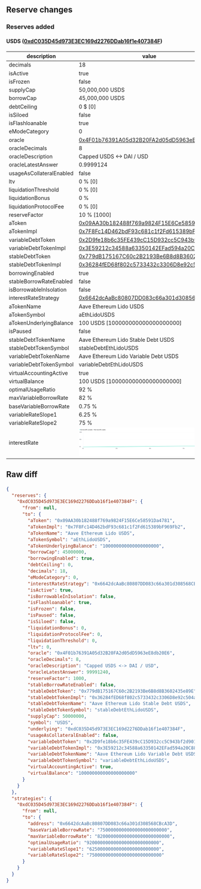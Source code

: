 ## Reserve changes

### Reserves added

#### USDS ([0xdC035D45d973E3EC169d2276DDab16f1e407384F](https://etherscan.io/address/0xdC035D45d973E3EC169d2276DDab16f1e407384F))

| description | value |
| --- | --- |
| decimals | 18 |
| isActive | true |
| isFrozen | false |
| supplyCap | 50,000,000 USDS |
| borrowCap | 45,000,000 USDS |
| debtCeiling | 0 $ [0] |
| isSiloed | false |
| isFlashloanable | true |
| eModeCategory | 0 |
| oracle | [0x4F01b76391A05d32B20FA2d05dD5963eE8db20E6](https://etherscan.io/address/0x4F01b76391A05d32B20FA2d05dD5963eE8db20E6) |
| oracleDecimals | 8 |
| oracleDescription | Capped USDS <-> DAI / USD |
| oracleLatestAnswer | 0.9999124 |
| usageAsCollateralEnabled | false |
| ltv | 0 % [0] |
| liquidationThreshold | 0 % [0] |
| liquidationBonus | 0 % |
| liquidationProtocolFee | 0 % [0] |
| reserveFactor | 10 % [1000] |
| aToken | [0x09AA30b182488f769a9824F15E6Ce58591Da4781](https://etherscan.io/address/0x09AA30b182488f769a9824F15E6Ce58591Da4781) |
| aTokenImpl | [0x7F8Fc14D462bdF93c681c1f2Fd615389bF969Fb2](https://etherscan.io/address/0x7F8Fc14D462bdF93c681c1f2Fd615389bF969Fb2) |
| variableDebtToken | [0x2D9fe18b6c35FE439cC15D932cc5C943bf2d901E](https://etherscan.io/address/0x2D9fe18b6c35FE439cC15D932cc5C943bf2d901E) |
| variableDebtTokenImpl | [0x3E59212c34588a63350142EFad594a20C88C2CEd](https://etherscan.io/address/0x3E59212c34588a63350142EFad594a20C88C2CEd) |
| stableDebtToken | [0x779dB175167C60c2B2193Be6B8d8B3602435e89E](https://etherscan.io/address/0x779dB175167C60c2B2193Be6B8d8B3602435e89E) |
| stableDebtTokenImpl | [0x36284fED68f802c5733432c3306D8e92c504a243](https://etherscan.io/address/0x36284fED68f802c5733432c3306D8e92c504a243) |
| borrowingEnabled | true |
| stableBorrowRateEnabled | false |
| isBorrowableInIsolation | false |
| interestRateStrategy | [0x6642dcAaBc80807DD083c66a301d308568CBcA3D](https://etherscan.io/address/0x6642dcAaBc80807DD083c66a301d308568CBcA3D) |
| aTokenName | Aave Ethereum Lido USDS |
| aTokenSymbol | aEthLidoUSDS |
| aTokenUnderlyingBalance | 100 USDS [100000000000000000000] |
| isPaused | false |
| stableDebtTokenName | Aave Ethereum Lido Stable Debt USDS |
| stableDebtTokenSymbol | stableDebtEthLidoUSDS |
| variableDebtTokenName | Aave Ethereum Lido Variable Debt USDS |
| variableDebtTokenSymbol | variableDebtEthLidoUSDS |
| virtualAccountingActive | true |
| virtualBalance | 100 USDS [100000000000000000000] |
| optimalUsageRatio | 92 % |
| maxVariableBorrowRate | 82 % |
| baseVariableBorrowRate | 0.75 % |
| variableRateSlope1 | 6.25 % |
| variableRateSlope2 | 75 % |
| interestRate | ![ir](/.assets/34f3370eea1cec7b7bf835c53c6931b733e4ca35.svg) |


## Raw diff

```json
{
  "reserves": {
    "0xdC035D45d973E3EC169d2276DDab16f1e407384F": {
      "from": null,
      "to": {
        "aToken": "0x09AA30b182488f769a9824F15E6Ce58591Da4781",
        "aTokenImpl": "0x7F8Fc14D462bdF93c681c1f2Fd615389bF969Fb2",
        "aTokenName": "Aave Ethereum Lido USDS",
        "aTokenSymbol": "aEthLidoUSDS",
        "aTokenUnderlyingBalance": "100000000000000000000",
        "borrowCap": 45000000,
        "borrowingEnabled": true,
        "debtCeiling": 0,
        "decimals": 18,
        "eModeCategory": 0,
        "interestRateStrategy": "0x6642dcAaBc80807DD083c66a301d308568CBcA3D",
        "isActive": true,
        "isBorrowableInIsolation": false,
        "isFlashloanable": true,
        "isFrozen": false,
        "isPaused": false,
        "isSiloed": false,
        "liquidationBonus": 0,
        "liquidationProtocolFee": 0,
        "liquidationThreshold": 0,
        "ltv": 0,
        "oracle": "0x4F01b76391A05d32B20FA2d05dD5963eE8db20E6",
        "oracleDecimals": 8,
        "oracleDescription": "Capped USDS <-> DAI / USD",
        "oracleLatestAnswer": 99991240,
        "reserveFactor": 1000,
        "stableBorrowRateEnabled": false,
        "stableDebtToken": "0x779dB175167C60c2B2193Be6B8d8B3602435e89E",
        "stableDebtTokenImpl": "0x36284fED68f802c5733432c3306D8e92c504a243",
        "stableDebtTokenName": "Aave Ethereum Lido Stable Debt USDS",
        "stableDebtTokenSymbol": "stableDebtEthLidoUSDS",
        "supplyCap": 50000000,
        "symbol": "USDS",
        "underlying": "0xdC035D45d973E3EC169d2276DDab16f1e407384F",
        "usageAsCollateralEnabled": false,
        "variableDebtToken": "0x2D9fe18b6c35FE439cC15D932cc5C943bf2d901E",
        "variableDebtTokenImpl": "0x3E59212c34588a63350142EFad594a20C88C2CEd",
        "variableDebtTokenName": "Aave Ethereum Lido Variable Debt USDS",
        "variableDebtTokenSymbol": "variableDebtEthLidoUSDS",
        "virtualAccountingActive": true,
        "virtualBalance": "100000000000000000000"
      }
    }
  },
  "strategies": {
    "0xdC035D45d973E3EC169d2276DDab16f1e407384F": {
      "from": null,
      "to": {
        "address": "0x6642dcAaBc80807DD083c66a301d308568CBcA3D",
        "baseVariableBorrowRate": "7500000000000000000000000",
        "maxVariableBorrowRate": "820000000000000000000000000",
        "optimalUsageRatio": "920000000000000000000000000",
        "variableRateSlope1": "62500000000000000000000000",
        "variableRateSlope2": "750000000000000000000000000"
      }
    }
  }
}
```